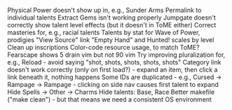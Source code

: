 Physical Power doesn't show up in, e.g., Sunder Arms
Permalink to individual talents
Extract Gems isn't working properly
Jumpgate doesn't correctly show talent level effects (but it doesn't in ToME either)
Correct masteries for, e.g., racial talents
Talents by stat for Wave of Power, prodigies
"View Source" link
"Empty Hand" and Hunted! scales by level
Clean up inscriptions
Color-code resource usage, to match ToME?
Fearscape shows 5 drain vim but not 90 vim
Try improving pluralization for, e.g., Reload - avoid saying "shot, shots, shots, shots, shots"
Category link doesn't work correctly (only on first load?) - expand an item, then click a link beneath it, nothing happens
Some IDs are duplicated - e.g., Cursed -> Rampage -> Rampage - clicking on side nav causes first talent to expand
Hide Spells -> Other -> Charms
Hide talents: Base, Race
Better makefile ("make clean") - but that means we need a consistent OS environment
